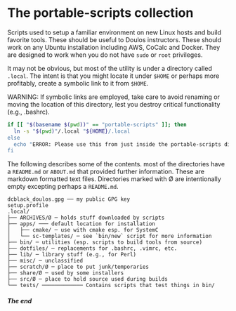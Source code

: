 The portable-scripts collection
===============================

Scripts used to setup a familiar environment on new Linux hosts and build favorite tools. These should be useful to Doulos instructors. These should work on any Ubuntu installation including AWS, CoCalc and Docker. They are designed to work when you do not have `sudo` or `root` privileges.

It may not be obvious, but most of the utility is under a directory called `.local`. The intent is that you might locate it under `$HOME` or perhaps more profitably, create a symbolic link to it from `$HOME`.

WARNING: If symbolic links are employed, take care to avoid renaming or moving the location of this directory, lest you destroy critical functionality (e.g., .bashrc).

```sh
if [[ "$(basename $(pwd))" == "portable-scripts" ]]; then
  ln -s "$(pwd)"/.local "${HOME}/.local
else
  echo "ERROR: Please use this from just inside the portable-scripts directory" 1>&2
fi
```

The following describes some of the contents. most of the directories have a `README.md` or `ABOUT.md` that provided further information. These are markdown formatted text files. Directories marked with Ø are intentionally empty excepting perhaps a `README.md`.

```
dcblack_doulos.gpg ── my public GPG key
setup.profile
.local/
├── ARCHIVES/Ø ─ holds stuff downloaded by scripts
├── apps/ ─── default location for installation
│   ├── cmake/ ─ use with cmake esp. for SystemC
│   └── sc-templates/ ─ see `bin/new` script for more information
├── bin/ ─ utilities (esp. scripts to build tools from source)
├── dotfiles/ ─ replacements for .bashrc, .vimrc, etc.
├── lib/ ─ library stuff (e.g., for Perl)
├── misc/ ─ unclassified
├── scratch/Ø ─ place to put junk/temporaries
├── share/Ø ─ used by some installers
├── src/Ø ─ place to hold source used during builds
└── tests/ ───────────── Contains scripts that test things in bin/
```

##### The end
